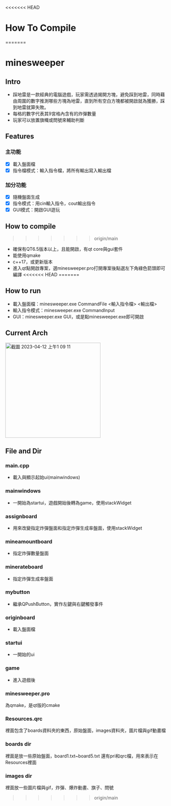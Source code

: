 <<<<<<< HEAD
# How To Compile
=======
# minesweeper
## Intro
- 踩地雷是一款經典的電腦遊戲，玩家需透過揭開方塊，避免踩到地雷，同時藉由周圍的數字推測哪些方塊為地雷，直到所有空白方塊都被開啟就為獲勝，踩到地雷就算失敗。
- 每格的數字代表其9宮格內含有的炸彈數量
- 玩家可以放置旗幟或問號來輔助判斷

## Features
### 主功能
- [x] 載入盤面檔
- [x] 指令檔模式：輸入指令檔，將所有輸出寫入輸出檔
### 加分功能
- [x] 隨機盤面生成
- [x] 指令模式：用cin輸入指令，cout輸出指令
- [x] GUI模式：開啟GUI遊玩
## How to compile
>>>>>>> origin/main
- 確保有QT6.5版本以上，且能開啟，有qt core與gui套件
- 能使用qmake
- c++17，或更新版本
- 進入qt點開啟專案，選minesweeper.pro打開專案後點選左下角綠色箭頭即可編譯
<<<<<<< HEAD
=======

## How to run
- 載入盤面檔：minesweeper.exe CommandFile <輸入指令檔> <輸出檔>
- 輸入指令模式：minesweeper.exe CommandInput
- GUI：minesweeper.exe GUI，或是點minesweeper.exe即可開啟

## Current Arch
<img width="298" alt="截圖 2023-04-12 上午1 09 11" src="https://user-images.githubusercontent.com/69885352/231238520-4e8f57ab-4093-4bc4-b89a-6221db00d8a4.png">

## File and Dir
### main.cpp
- 載入與顯示起始ui(mainwindows)
### mainwindows
- 一開始為startui，遊戲開始後轉為game，使用stackWidget
### assignboard
- 用來改變指定炸彈盤面和指定炸彈生成率盤面，使用stackWidget
### mineamountboard
- 指定炸彈數量盤面
### minerateboard
- 指定炸彈生成率盤面
### mybutton
- 繼承QPushButton，實作左鍵與右鍵觸發事件
### originboard
- 載入盤面檔
### startui
- 一開始的ui
### game
- 進入遊戲後
### minesweeper.pro
為qmake，是qt版的cmake
### Resources.qrc
裡面包含了boards資料夾的東西，原始盤面，images資料夾，圖片檔與gif動畫檔
### boards dir
裡面是放一些原始盤面，board1.txt~board5.txt
還有pri和qrc檔，用來表示在Resources裡面
### images dir
裡面放一些圖片檔與gif，炸彈、爆炸動畫、旗子、問號

>>>>>>> origin/main
